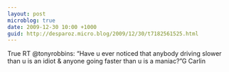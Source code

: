 ```yaml
---
layout: post
microblog: true
date: 2009-12-30 10:00 +1000
guid: http://desparoz.micro.blog/2009/12/30/t7182561525.html
---
```

True RT @tonyrobbins: “Have u ever noticed that anybody driving slower than u is an idiot &amp; anyone going faster than u is a maniac?”G Carlin
